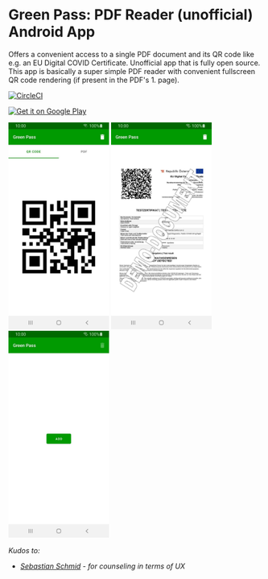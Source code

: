 # Green Pass: PDF Reader (unofficial) Android App
Offers a convenient access to a single PDF document and its QR code like e.g. an EU Digital COVID Certificate.
Unofficial app that is fully open source. This app is basically a super simple PDF reader with convenient fullscreen QR code rendering (if present in the PDF's 1. page).

[![CircleCI](https://circleci.com/gh/michaeltroger/greenpass-android/tree/main.svg?style=svg)](https://circleci.com/gh/michaeltroger/greenpass-android/tree/main)

<a href='https://play.google.com/store/apps/details?id=at.mikenet.serbianlatintocyrillic&pcampaignid=pcampaignidMKT-Other-global-all-co-prtnr-py-PartBadge-Mar2515-1'>
    <img alt='Get it on Google Play' height='100px' src='https://play.google.com/intl/en_us/badges/static/images/badges/en_badge_web_generic.png'/>
</a>


<img src="/screenshot.jpg" width="200"> <img src="/screenshot1.jpg" width="200"> <img src="/screenshot2.jpg" width="200">

*Kudos to:*
- *[Sebastian Schmid](https://github.com/da5ebi) - for counseling in terms of UX*
